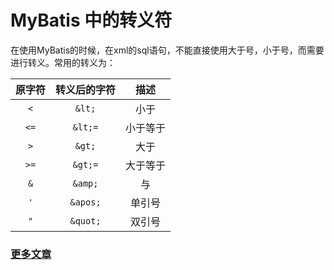 # MyBatis 中的转义符

在使用MyBatis的时候，在xml的sql语句，不能直接使用大于号，小于号，而需要进行转义。常用的转义为：

| 原字符 | 转义后的字符 | 描述 |
| :------:| :------: | :------: |
| `<` | `&lt;` | 小于 |
| `<=` | `&lt;=` | 小于等于 |
| `>` | `&gt;` | 大于 |
| `>=` | `&gt;=` | 大于等于 |
| `&` | `&amp;` | 与 |
| `'` | `&apos;` | 单引号 |
| `"` | `&quot;` | 双引号 |

### [更多文章](https://github.com/YoungBear/MyBlog/blob/master/README.md)
